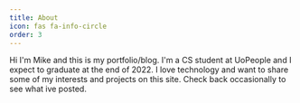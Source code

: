 ```yaml
---
title: About
icon: fas fa-info-circle
order: 3
---
```


Hi I'm Mike and this is my portfolio/blog.  I'm a CS student at UoPeople and I expect to graduate at the end of 2022.  I love technology and want to share some of my interests and projects on this site.  Check back occasionally to see what ive posted.
